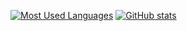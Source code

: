[![Most Used Languages](https://github-readme-stats.vercel.app/api/top-langs/?username=natehalsey&cache_seconds=1800&theme=material-palenight&layout=compact)](https://github.com/anuraghazra/github-readme-stats)
[![GitHub stats](https://github-readme-stats.vercel.app/api?username=natehalsey&count_private=true&include_all_commits=true&cache_seconds=1800&show_icons=true&theme=material-palenight)](https://github.com/anuraghazra/github-readme-stats)
<!--
**natehalsey/natehalsey** is a ✨ _special_ ✨ repository because its `README.md` (this file) appears on your GitHub profile.

Here are some ideas to get you started:

- 🔭 I’m currently working on ...
- 🌱 I’m currently learning ...
- 👯 I’m looking to collaborate on ...
- 🤔 I’m looking for help with ...
- 💬 Ask me about ...
- 📫 How to reach me: ...
- 😄 Pronouns: ...
- ⚡ Fun fact: ...
-->
